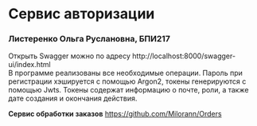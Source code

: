 # Сервис авторизации
### Листеренко Ольга Руслановна, БПИ217
Открыть Swagger можно по адресу http://localhost:8000/swagger-ui/index.html  
В программе реализованы все необходимые операции. Пароль при регистрации хэшируется
с помощью Argon2, токены генерируются с помощью Jwts. Токены содержат информацию о 
почте, роли, а также дате создания и окончания действия.  

**Сервис обработки заказов**
https://github.com/Milorann/Orders
